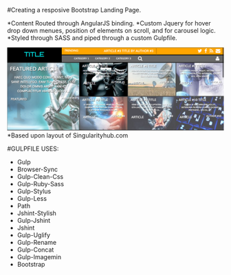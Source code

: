 #Creating a resposive Bootstrap Landing Page.

*Content Routed through AngularJS binding.
*Custom Jquery for hover drop down menues,
position of elements on scroll,
and for carousel logic.
*Styled through SASS and piped through a custom Gulpfile.

![site](img/site.png)
*Based upon layout of Singularityhub.com






#GULPFILE USES:

* Gulp
* Browser-Sync
* Gulp-Clean-Css
* Gulp-Ruby-Sass
* Gulp-Stylus
* Gulp-Less
* Path
* Jshint-Stylish
* Gulp-Jshint
* Jshint
* Gulp-Uglify
* Gulp-Rename
* Gulp-Concat
* Gulp-Imagemin
* Bootstrap
